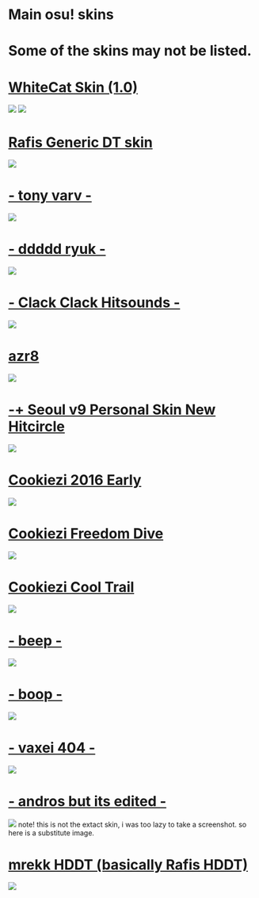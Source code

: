 # Main osu! skins

# Some of the skins may not be listed. 

# [WhiteCat Skin (1.0)](https://www.dropbox.com/s/47obrwg9f8fgzyd/-%20%20%20%20%20%20%20%20%23%20WhiteCat%20%281.0%29%20%E3%80%8ECK%E3%80%8F%20%23-.osk?raw=1)
![](https://www.dropbox.com/s/rlmhoficpxr2twq/-%20%20%20%20%20%20%20%20%23%20WhiteCat%20%281.0%29%20%E3%80%8ECK%E3%80%8F%20%23-.png?raw=1)
![](https://skins.osuck.net/uploads/posts/2019-11/1573897221_3.jpg)

# [Rafis Generic DT skin](https://www.dropbox.com/s/mj8snq3xz4rx15y/Rafis%20Generic%20DT%20skin.osk?dl=0)
![](https://osu.ppy.sh/ss/14372487/7fb3)

# [- tony varv -](https://www.dropbox.com/s/dnmlk2cyz89aimh/tony%20varv.osk?dl=0)
![](https://osu.ppy.sh/ss/15626158/88a1)

# [- ddddd ryuk -](http://puu.sh/DD1aK/53a5aa7cc4.osk)
![](https://osu.ppy.sh/ss/13333232)

# [- Clack Clack Hitsounds -](https://www.dropbox.com/s/x6uoux9vmr2pn0i/-%20Rafis%20but%20Clack-.osk?dl=0)
![](https://osu.ppy.sh/ss/14569969/d01a)

# [azr8](https://mizaruyea.s-ul.eu/Qt8mKVop)
![](https://i.imgur.com/teld9tV.png)

# [-+ Seoul v9 Personal Skin New Hitcircle](https://shigeskinss.s-ul.eu/r3gxsaDo)
![](https://i.imgur.com/wblSU48.png)

# [Cookiezi 2016 Early](https://circle-people.com/wp-content/Skins/Cookiezi/Cookiezi%2017%202016-02-27.osk)
![](https://shigeskinss.s-ul.eu/QCnNRWem)

# [Cookiezi Freedom Dive](http://bit.ly/2U17zbc)
![](https://i.imgur.com/YYu703z.png)

# [Cookiezi Cool Trail](https://circle-people.com/wp-content/Skins/Cookiezi/Cookiezi%2021.4%202017-02-24.osk)
![](https://shigeskinss.s-ul.eu/nIUthg2e)

# [- beep -](https://www.dropbox.com/s/h5chgecj4r089d5/Beep.osk?dl=0)
![](https://pbs.twimg.com/media/EY06NIhUYAACn9o.jpg:large)

# [- boop -](https://cdn.discordapp.com/attachments/427214130756452353/697696460267061319/boop.osk)
![](https://osu.ppy.sh/ss/14733957/6cce)

# [- vaxei 404 -](https://mega.nz/file/hzAHnYrb#nLbTxK29IrqTj5mZl4Yob9ZLYh1PeW2LUC6W0y5mGrQ)
![](https://osu.ppy.sh/ss/13488989/a76a)

# [- andros but its edited -](https://www.dropbox.com/s/czcg38gyz6p04e7/andros%20edit.osk?dl=0)
![](ahttps://skins.osuck.net/uploads/posts/2019-07/1561977645_screenshot5556.jpg)
note! this is not the extact skin, i was too lazy to  take a screenshot. so here is a substitute image.

# [mrekk HDDT (basically Rafis HDDT)](https://drive.google.com/u/0/uc?export=download&confirm=e5ti&id=1x21RntTvG_XLiz7SFXuFIQc6NWuOOfsf)
![](https://i.imgur.com/YULitvx.png)
